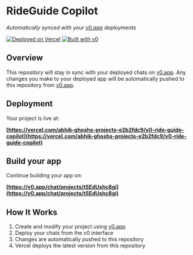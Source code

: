 # RideGuide Copilot

*Automatically synced with your [v0.app](https://v0.app) deployments*

[![Deployed on Vercel](https://img.shields.io/badge/Deployed%20on-Vercel-black?style=for-the-badge&logo=vercel)](https://vercel.com/abhik-ghoshs-projects-e2b2fdc9/v0-ride-guide-copilot)
[![Built with v0](https://img.shields.io/badge/Built%20with-v0.app-black?style=for-the-badge)](https://v0.app/chat/projects/tSEdUshc8gi)

## Overview

This repository will stay in sync with your deployed chats on [v0.app](https://v0.app).
Any changes you make to your deployed app will be automatically pushed to this repository from [v0.app](https://v0.app).

## Deployment

Your project is live at:

**[https://vercel.com/abhik-ghoshs-projects-e2b2fdc9/v0-ride-guide-copilot](https://vercel.com/abhik-ghoshs-projects-e2b2fdc9/v0-ride-guide-copilot)**

## Build your app

Continue building your app on:

**[https://v0.app/chat/projects/tSEdUshc8gi](https://v0.app/chat/projects/tSEdUshc8gi)**

## How It Works

1. Create and modify your project using [v0.app](https://v0.app)
2. Deploy your chats from the v0 interface
3. Changes are automatically pushed to this repository
4. Vercel deploys the latest version from this repository
